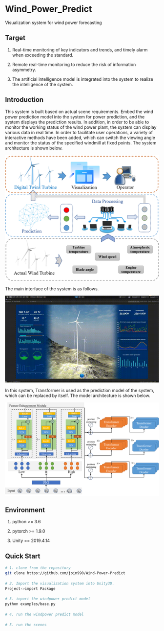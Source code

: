 # Wind_Power_Predict
Visualization system for wind power forecasting

 ## Target

1. Real-time monitoring of key indicators and trends, and timely alarm when exceeding the standard.

2. Remote real-time monitoring to reduce the risk of information asymmetry.

3. The artificial intelligence model is integrated into the system to realize the intelligence of the system.

## Introduction

This system is built based on actual scene requirements. Embed the wind power prediction model into the system for power prediction, and the system displays the prediction results. In addition, in order to be able to monitor the working status of the wind power plant, the system can display various data in real time. In order to facilitate user operations, a variety of interactive methods have been added, which can switch the viewing angle and monitor the status of the specified windmill at fixed points. The system architecture is shown below.

<img src="./images/system.png">

The main interface of the system is as follows.

<img src="./images/wind_power.gif">

In this system, Transformer is used as the prediction model of the system, which can be replaced by itself. The model architecture is shown below.

<img src="./images/model.png">



## Environment

1. python >= 3.6

2. pytorch >= 1.9.0

3. Unity == 2019.4.14

## Quick Start
``` bash
# 1. clone from the repository
git clone https://github.com/join990/Wind-Power-Predict

# 2. Import the visualization system into Unity3D.
Project->import Package

# 3. inport the windpower predict model
python examples/base.py

# 4. run the windpower predict model

# 5. run the scenes

```







